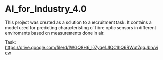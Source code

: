 # AI_for_Industry_4.0
This project was created as a solution to a recruitment task. It contains a model used for predicting characteristing of fibre optic sensors in different enviroments based on measurements done in air.

Task: https://drive.google.com/file/d/1WGQ8H6_l07yqe1JIQC1hQ6RWutZqqJbn/view
